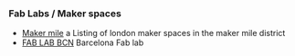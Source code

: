 
### Fab Labs / Maker spaces

* [Maker mile](http://makermile.cc) a Listing of london maker spaces in the maker mile district
* [FAB LAB BCN](http://fablabbcn.org) Barcelona Fab lab
